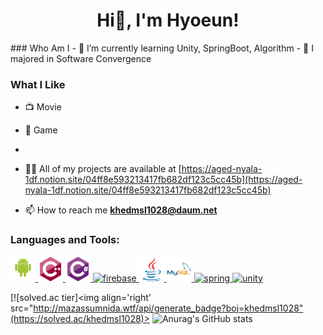 <h1 align="center">Hi👋, I'm Hyoeun!</h1>
### Who Am I
- 🌱 I’m currently learning Unity, SpringBoot, Algorithm
- 🥇 I majored in Software Convergence

### What I Like
- 📺 Movie
- 🔵 Game
- 
- 👨‍💻 All of my projects are available at [https://aged-nyala-1df.notion.site/04ff8e593213417fb682df123c5cc45b](https://aged-nyala-1df.notion.site/04ff8e593213417fb682df123c5cc45b)

- 📫 How to reach me **khedmsl1028@daum.net**


<h3 align="left">Languages and Tools:</h3>
<p align="left"> <a href="https://developer.android.com" target="_blank"> <img src="https://raw.githubusercontent.com/devicons/devicon/master/icons/android/android-original-wordmark.svg" alt="android" width="40" height="40"/> </a> <a href="https://www.w3schools.com/cpp/" target="_blank"> <img src="https://raw.githubusercontent.com/devicons/devicon/master/icons/cplusplus/cplusplus-original.svg" alt="cplusplus" width="40" height="40"/> </a> <a href="https://www.w3schools.com/cs/" target="_blank"> <img src="https://raw.githubusercontent.com/devicons/devicon/master/icons/csharp/csharp-original.svg" alt="csharp" width="40" height="40"/> </a> <a href="https://firebase.google.com/" target="_blank"> <img src="https://www.vectorlogo.zone/logos/firebase/firebase-icon.svg" alt="firebase" width="40" height="40"/> </a> <a href="https://www.java.com" target="_blank"> <img src="https://raw.githubusercontent.com/devicons/devicon/master/icons/java/java-original.svg" alt="java" width="40" height="40"/> </a> <a href="https://www.mysql.com/" target="_blank"> <img src="https://raw.githubusercontent.com/devicons/devicon/master/icons/mysql/mysql-original-wordmark.svg" alt="mysql" width="40" height="40"/> </a> <a href="https://spring.io/" target="_blank"> <img src="https://www.vectorlogo.zone/logos/springio/springio-icon.svg" alt="spring" width="40" height="40"/> </a> <a href="https://unity.com/" target="_blank"> <img src="https://www.vectorlogo.zone/logos/unity3d/unity3d-icon.svg" alt="unity" width="40" height="40"/> </a> </p>

[![solved.ac tier]<img align='right' src="http://mazassumnida.wtf/api/generate_badge?boj=khedmsl1028"(https://solved.ac/khedmsl1028)>
![Anurag's GitHub stats](https://github-readme-stats.vercel.app/api?username=SILVER-KIM&show_icons=true&theme=radical)

<!--
**SILVER-KIM/SILVER-KIM** is a ✨ _special_ ✨ repository because its `README.md` (this file) appears on your GitHub profile.

Here are some ideas to get you started:

- 🔭 I’m currently working on ...
- 🌱 I’m currently learning ...
- 👯 I’m looking to collaborate on ...
- 🤔 I’m looking for help with ...
- 💬 Ask me about ...
- 📫 How to reach me: ...
- 😄 Pronouns: ...
- ⚡ Fun fact: ...
-->
